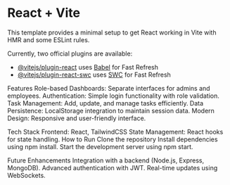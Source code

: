 # React + Vite

This template provides a minimal setup to get React working in Vite with HMR and some ESLint rules.

Currently, two official plugins are available:

- [@vitejs/plugin-react](https://github.com/vitejs/vite-plugin-react/blob/main/packages/plugin-react/README.md) uses [Babel](https://babeljs.io/) for Fast Refresh
- [@vitejs/plugin-react-swc](https://github.com/vitejs/vite-plugin-react-swc) uses [SWC](https://swc.rs/) for Fast Refresh

Features
Role-based Dashboards: Separate interfaces for admins and employees. 
Authentication: Simple login functionality with role validation.
Task Management: Add, update, and manage tasks efficiently. 
Data Persistence: LocalStorage integration to maintain session data.
Modern Design: Responsive and user-friendly interface. 

Tech Stack 
Frontend: React, TailwindCSS 
State Management: React hooks for state handling. 
How to Run Clone the repository
Install dependencies using npm install.
Start the development server using npm start.

Future Enhancements 
Integration with a backend (Node.js, Express, MongoDB).
Advanced authentication with JWT.
Real-time updates using WebSockets.
